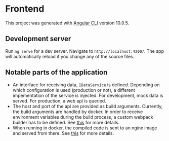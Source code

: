# Frontend

This project was generated with [Angular CLI](https://github.com/angular/angular-cli) version 10.0.5.

## Development server

Run `ng serve` for a dev server. Navigate to `http://localhost:4200/`. The app will automatically reload if you change any of the source files.

## Notable parts of the application

- An interface for receiving data, `IDataService` is defined. Depending on which configuration is used (production or not), a different impementation of the service is injected. For development, mock data is served. For production, a web api is queried.
- The host and port of the api are provided as build arguments. Currently, the build arguments are handled by docker. In order to receive environment variables during the build process, a custom webpack builder has to be defined. See [this](https://codinglatte.com/posts/angular/using-os-environment-variables-in-angular-with-docker/) for more details.
- When running in docker, the compiled code is sent to an nginx image and served from there. See [this](https://dzone.com/articles/how-to-dockerize-angular-app) for more details.
